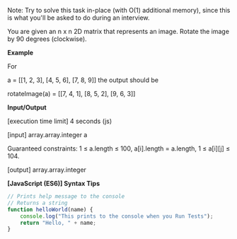Note: Try to solve this task in-place (with O(1) additional memory), since this is what you'll be asked to do during an interview.

You are given an n x n 2D matrix that represents an image. Rotate the image by 90 degrees (clockwise).

**Example**

For

a = [[1, 2, 3],
     [4, 5, 6],
     [7, 8, 9]]
the output should be

rotateImage(a) =
    [[7, 4, 1],
     [8, 5, 2],
     [9, 6, 3]]

**Input/Output**

[execution time limit] 4 seconds (js)

[input] array.array.integer a

Guaranteed constraints:
1 ≤ a.length ≤ 100,
a[i].length = a.length,
1 ≤ a[i][j] ≤ 104.

[output] array.array.integer

**[JavaScript (ES6)] Syntax Tips**

```javascript
// Prints help message to the console
// Returns a string
function helloWorld(name) {
    console.log("This prints to the console when you Run Tests");
    return "Hello, " + name;
}
```